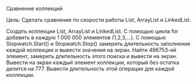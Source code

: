 ﻿Сравнение коллекций

Цель:
Сделать сравнение по скорости работы List, ArrayList и LinkedList.

Создать коллекции List, ArrayList и LinkedList.
С помощью цикла for добавить в каждую 1 000 000 элементов (1,2,3,...).
С помощью Stopwatch.Start() и Stopwatch.Stop() замерить длительность заполнения каждой коллекции и вывести значения на экран.
Найти 496753-ий элемент, замерить длительность этого поиска и вывести на экран.
Вывести на экран каждый элемент коллекции, который без остатка делится на 777. Вывести длительность этой операции для каждой коллекции.